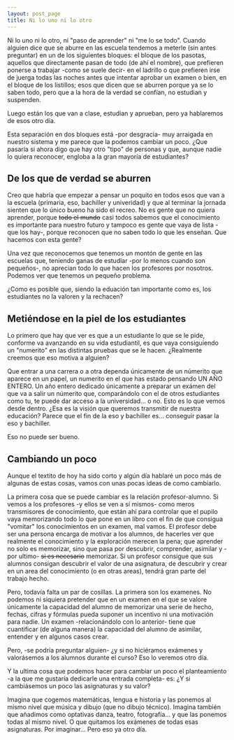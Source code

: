 ```yaml
---
layout: post_page
title: Ni lo uno ni lo otro
---
```


Ni lo uno ni lo otro, ni "paso de aprender" ni "me lo se todo". Cuando alguien dice que se aburre en las escuela tendemos a meterle (sin antes preguntar) en un de los siguientes bloques: el bloque de los pasotas, aquellos que directamente pasan de todo (de ahí el nombre), que prefieren ponerse a trabajar -como se suele decir- en el ladrillo o que prefieren irse de juerga todas las noches antes que intentar aprobar un examen o bien, en el bloque de los listillos; esos que dicen que se aburren porque ya se lo saben todo, pero que a la hora de la verdad se confían, no estudian y suspenden.

Luego están los que van a clase, estudian y aprueban, pero ya hablaremos de esos otro día.

Esta separación en dos bloques está -por desgracia- muy arraigada en nuestro sistema y me parece que la podemos cambiar un poco. ¿Que pasaría si ahora digo que hay otro "tipo" de personas y que, aunque nadie lo quiera reconocer, engloba a la gran mayoría de estudiantes?

## De los que de verdad se aburren

Creo que habría que empezar a pensar un poquito en todos esos que van a la escuela (primaria, eso, bachiller y univeridad) y que al terminar la jornada sienten que lo único bueno ha sido el recreo. No es gente que no quiera aprender, porque ~~todo el mundo~~ casi todos sabemos que el conocimiento es importante para nuestro futuro y tampoco es gente que vaya de lista -que los hay-, porque reconocen que no saben todo lo que les enseñan. Que hacemos con esta gente?

Una vez que reconocemos que tenemos un montón de gente en las escuelas que, teniendo ganas de estudiar -por lo menos cuando son pequeños-, no aprecian todo lo que hacen los profesores por nosotros. Podemos ver que tenemos un pequeño problema.

¿Como es posible que, siendo la eduación tan importante como es, los estudiantes no la valoren y la rechacen?

## Metiéndose en la piel de los estudiantes

Lo primero que hay que ver es que a un estudiante lo que se le pide, conforme va avanzando en su vida estudiantil, es que vaya consiguiendo un "numerito" en las distintas pruebas que se le hacen. ¿Realmente creemos que eso motiva a alguien?

Que entrar a una carrera o a otra dependa únicamente de un númerito que aparece en un papel, un numerito en el que has estado pensando UN AÑO ENTERO. Un año entero dedicado únicamente a preparar un exámen del que va a salir un númerito que, comparándolo con el de otros estudiantes como tu, te puede dar acceso a la universidad... o no. Esto es lo que vemos desde dentro. ¿Esa es la visión que queremos transmitir de nuestra educación? Parece que el fin de la eso y bachiller es... conseguir pasar la eso y bachiller.

Eso no puede ser bueno.

## Cambiando un poco

Aunque el textito de hoy ha sido corto y algún día hablaré un poco más de algunas de estas cosas, vamos con unas pocas ideas de como cambiarlo.

La primera cosa que se puede cambiar es la relación profesor-alumno. Si vemos a los profesores -y ellos se ven a sí mismos- como meros transmisores de conocimiento, que están ahí para controlar que el pupilo vaya memorizando todo lo que pone en un libro con el fin de que consigua "vomitar" los conocimientos en un examen, mal vamos. El profesor debe ser una persona encarga de motivar a los alumnos, de hacerles ver que realmente el conocimiento y la exploración merecen la pena; que aprender no solo es memorizar, sino que pasa por descubrir, comprender, asimilar y -por ultimo- ~~si es necesario~~ memorizar. Si un profesor consigue que sus alumnos consigan descubrir el valor de una asignatura, de descubrir y crear en un area del conocimiento (o en otras areas), tendrá gran parte del trabajo hecho.

Pero, todavía falta un par de cosillas. La primera son los examenes. No podemos ni siquiera pretender que en un examen en el que se valore únicamente la capacidad del alumno de memorizar una serie de hecho, fechas, cifras y fórmulas pueda suponer un incentivo ni una motivación para nadie. Un examen -relacionándolo con lo anterior- tiene que cuantificar (de alguna manera) la capacidad del alumno de asimilar, entender y en algunos casos crear.

Pero, -se podría preguntar alguien- ¿y si no hiciéramos exámenes y valorásemos a los alumnos durante el curso? Eso lo veremos otro día.

Y la ultima cosa que podemos hacer para cambiar un poco el planteamiento -a la que me gustaría dedicarle una entrada completa- es: ¿Y si cambiásemos un poco las asignaturas y su valor?

Imagina que cogemos matemáticas, lengua e historia y las ponemos al mismo nivel que música y dibujo (que no dibujo técnico). Imagina también que añadimos como optativas danza, teatro, fotografía... y que las ponemos todas al mismo nivel. O que quitamos los exámenes de todas esas asignaturas. Por imaginar...
Pero eso ya otro día.